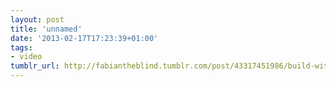```yaml
---
layout: post
title: 'unnamed'
date: '2013-02-17T17:23:39+01:00'
tags:
- video
tumblr_url: http://fabiantheblind.tumblr.com/post/43317451986/build-with-locations-jsx-elementary-and-element
---
```

